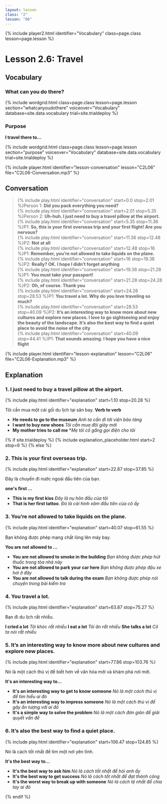 ```yaml
---
layout: lesson
class: "2"
lesson: "06"
---
```


{% include player2.html identifier="Vocabulary" class=page.class lesson=page.lesson %}
# Lesson 2.6: Travel 


## Vocabulary
### What can you do there?

{% include wordgrid.html 
		class=page.class 
		lesson=page.lesson 
		section="whatcanyoudothere"
		voiceover="Vocabulary"
		database=site.data.vocabulary 
		trial=site.trialdeploy %}




### Purpose 

**I travel there to...**

{% include wordgrid.html 
		class=page.class 
		lesson=page.lesson 
		section="purpose"
		voiceover="Vocabulary"
		database=site.data.vocabulary 
		trial=site.trialdeploy %}



{% include player.html identifier="lesson-conversation" lesson="C2L06" file="C2L06-Conversation.mp3" %}
## Conversation


> {% include play.html identifier="conversation" start=0.0 stop=2.01 %}Person 1: **Did you pack everything you need?**  
> {% include play.html identifier="conversation" start=2.01  stop=5.35 %}Person 2: **Uh-huh. I just need to buy a travel pillow at the airport.**  
> {% include play.html identifier="conversation" start=5.35 stop=11.36 %}P1: **So, this is your first overseas trip and your first flight! Are you nervous?**  
> {% include play.html identifier="conversation" start=11.36 stop=12.48 %}P2: **Not at all**  
> {% include play.html identifier="conversation" start=12.48 stop=16 %}P1: **Remember, you’re not allowed to take liquids on the plane.**  
> {% include play.html identifier="conversation" start=16 stop=19.38 %}P2: **Really? OK. I hope I didn’t forget anything**  
> {% include play.html identifier="conversation" start=19.38 stop=21.28 %}P1: **You must take your passport!**  
> {% include play.html identifier="conversation" start=21.28 stop=24.28 %}P2: **Oh, of course. Thank you**  
> {% include play.html identifier="conversation" start=24.28 stop=28.53 %}P1: **You travel a lot. Why do you love traveling so much?**  
> {% include play.html identifier="conversation" start=28.53 stop=40.09 %}P2: **It’s an interesting way to know more about new cultures and explore new places. I love to go sightseeing and enjoy the beauty of the landscape. It’s also the best way to find a quiet place to avoid the noise of the city**  
> {% include play.html identifier="conversation" start=40.09 stop=44.41 %}P1: **That sounds amazing. I hope you have a nice flight**  


{% include player.html identifier="lesson-explanation" lesson="C2L06" file="C2L06-Explanation.mp3" %}
## Explanation


### 1. I just need to buy a travel pillow at the airport.
{% include play.html identifier="explanation" start=1.10 stop=20.28 %}

Tôi cần mua một cái gối du lịch tại sân bay.
**Verb to verb**

- **He needs to go to the museum** *Anh ta cần đi tới viện bảo tàng*
- **I want to buy new shoes** *Tôi cần mua đôi giày mới*
- **My mother tries to call me** **Mẹ tôi cố gắng gọi điện cho tôi*

{% if site.trialdeploy %}
	{% include explanation_placeholder.html start=2 stop=6 %}
	{% else %}



### 2. This is your first overseas trip.
{% include play.html identifier="explanation" start=22.87 stop=37.85 %}

Đây là chuyến đi nước ngoài đầu tiên của bạn.

**one's first ...**

- **This is my first kiss** *Đây là nụ hôn đầu của tôi*
- **That is her first tattoo**. *Đó là cái hình xăm đầu tiên của cô ấy*


### 3.  You’re not allowed to take liquids on the plane.
{% include play.html identifier="explanation" start=40.07 stop=61.55 %}

Bạn không được phép mang chất lỏng lên máy bay. 

**You are not allowed to ...**

- **You are not allowed to smoke in the building** *Bạn không được phép hút thuốc trong tòa nhà này*
- **You are not allowed to park your car here** *Bạn không được phép đậu xe hơi ở đây*
- **You are not allowed to talk during the exam** *Bạn không được phép nói chuyện trong bài kiểm tra*


### 4.  You travel a lot.
{% include play.html identifier="explanation" start=63.87 stop=75.27 %}

Bạn đi du lịch rất nhiều.  

**I cried a lot** *Tôi khóc rất nhiều*
**I eat a lot** *Tôi ăn rất nhiều*
**She talks a lot** *Cô ta nói rất nhiều*

### 5.  It’s an interesting way to know more about new cultures and explore new places.
{% include play.html identifier="explanation" start=77.86 stop=103.76 %}

Nó là một cách thú vị để biết hơn về văn hóa mới và khám phá nơi mới. 

**It's an interesting way to...**

- **It's an interesting way to get to know someone** *Nó là một cách thú vị để tìm hiểu ai đó*
- **It's an interesting way to impress someone** *Nó là một cách thú vị để gây ấn tượng với ai đó*
- **It's a simple way to solve the problem** *Nó là một cách đơn giản để giải quyết vấn đề*

### 6.   It’s also the best way to find a quiet place.
{% include play.html identifier="explanation" start=106.47 stop=124.85 %}

Nó là cách tốt nhất để tìm một nơi yên tĩnh.

**It's the best way to...**

- **It's the best way to ask him** *Nó là cách tốt nhất để hỏi anh ấy*
- **It's the best way to get success** *Nó là cách tốt nhất để đạt thành công*
- **It's the worst way to break up with someone** *Nó là cách tệ nhất để chia tay ai đó*


{% endif %}